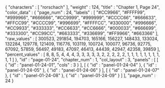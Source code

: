 {
  "characters" : [
    "rorschach"
  ],
  "weight" : 124,
  "title" : "Chapter 1, Page 24",
  "color_data" : {
    "page_num" : 24,
    "labels" : [
      "#CC9966",
      "#FFFF99",
      "#999966",
      "#666666",
      "#CC9999",
      "#999999",
      "#CCCC66",
      "#666633",
      "#FFCC99",
      "#CCCC99",
      "#996699",
      "#FFFFCC",
      "#330000",
      "#996666",
      "#CC9933",
      "#333333",
      "#CC6633",
      "#CC6666",
      "#000033",
      "#666699",
      "#333300",
      "#CC99CC",
      "#663333",
      "#336699",
      "#FF9966",
      "#663366"
    ],
    "raw_values" : [
      300523,
      291854,
      194703,
      165166,
      156227,
      148433,
      133024,
      132284,
      129778,
      121409,
      116776,
      103119,
      100724,
      100077,
      96736,
      92775,
      67092,
      57859,
      56497,
      49183,
      47097,
      46413,
      44439,
      42947,
      42358,
      39859
    ],
    "percent_values" : [
      8,
      8,
      5,
      4,
      4,
      4,
      3,
      3,
      3,
      3,
      3,
      2,
      2,
      2,
      2,
      2,
      1,
      1,
      1,
      1,
      1,
      1,
      1,
      1,
      1,
      1
    ]
  },
  "id" : "page-01-24",
  "chapter_num" : 1,
  "col_layout" : 3,
  "panels" : [
    [
      {
        "id" : "panel-01-24-01",
        "cols" : 3
      }
    ],
    [
      {
        "id" : "panel-01-24-04"
      },
      {
        "id" : "panel-01-24-05"
      },
      {
        "id" : "panel-01-24-06"
      }
    ],
    [
      {
        "id" : "panel-01-24-07"
      },
      {
        "id" : "panel-01-24-08"
      },
      {
        "id" : "panel-01-24-09"
      }
    ]
  ],
  "page_num" : 24
}
